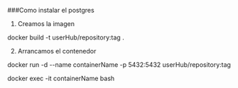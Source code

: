 
###Como instalar el postgres

1) Creamos la imagen

docker build -t userHub/repository:tag .

2) Arrancamos el contenedor

docker run -d --name containerName -p 5432:5432 userHub/repository:tag

docker exec -it containerName bash
